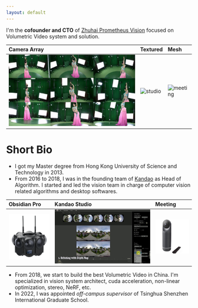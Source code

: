```yaml
---
layout: default
---
```


I'm the **cofounder and CTO** of [Zhuhai Prometheus Vision](https://www.prometh.xyz) focused on Volumetric Video system and solution.

| Camera Array | Textured          | Mesh |
|:-------------|:------------------|:------|
| ![feitian-1](/assets/img/feitian-1.jpg) | ![studio](/assets/img/feitian-3.jpg) | ![meeting](/assets/img/feitian-4.jpg)  |

# Short Bio
- I got my Master degree from Hong Kong University of Science and Technology in 2013.
- From 2016 to 2018, I was in the founding team of [Kandao](https://www.kandaovr.com) as Head of Algorithm. I started and led the vision team in charge of computer vision related algorithms and desktop softwares. 

| Obsidian Pro | Kandao Studio          | Meeting |
|:-------------|:------------------|:------|
| ![obsidian-pro](/assets/img/obsidian-pro.png) | ![studio](/assets/img/kandao-studio.jpg) | ![meeting](/assets/img/meeting.jpg)  |

- From 2018, we start to build the best Volumetric Video in China. I'm specialized in vision system architect, cuda acceleration, non-linear optimization, stereo, NeRF, etc.
- In 2022, I was appointed *off-campus supervisor* of Tsinghua Shenzhen International Graduate School.

